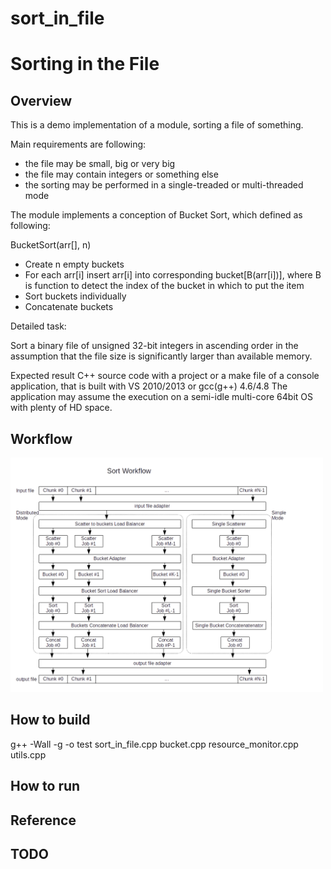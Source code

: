 # sort_in_file

Sorting in the File
===================

Overview
--------

This is a demo implementation of a module, sorting a file of something.

Main requirements are following:
* the file may be small, big or very big
* the file may contain integers or something else
* the sorting may be performed in a single-treaded or multi-threaded mode

The module implements a conception of Bucket Sort, which defined as following:

BucketSort(arr[], n)
* Create n empty buckets
* For each arr[i] insert arr[i] into corresponding bucket[B(arr[i])],
  where B is function to detect the index of the bucket
  in which to put the item
* Sort buckets individually
* Concatenate buckets



Detailed task:

Sort a binary file of unsigned 32-bit integers in ascending order in the
assumption that the file size is significantly larger than available memory.

Expected result
C++ source code with a project or a make file of a console application,
that is built with VS 2010/2013 or gcc(g++) 4.6/4.8
The application may assume the execution on a semi-idle multi-core
64bit OS with plenty of HD space.


Workflow
--------
<img src="https://github.com/shulgaalexey/sort_in_file/blob/master/doc/sort_workflow.png" alt="Sort Workflow" style="width:500px"/>

How to build
-----------
g++ -Wall -g -o test sort_in_file.cpp bucket.cpp resource_monitor.cpp utils.cpp

How to run
----------


Reference
---------


TODO
----
